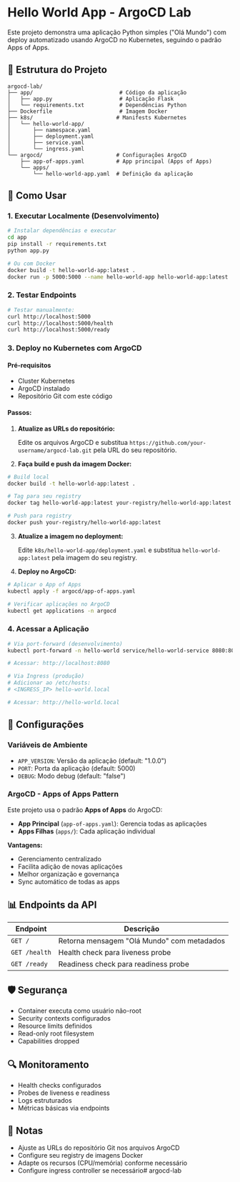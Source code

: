 # Hello World App - ArgoCD Lab

Este projeto demonstra uma aplicação Python simples ("Olá Mundo") com deploy automatizado usando ArgoCD no Kubernetes, seguindo o padrão Apps of Apps.

## 📁 Estrutura do Projeto

```
argocd-lab/
├── app/                           # Código da aplicação
│   ├── app.py                     # Aplicação Flask
│   └── requirements.txt           # Dependências Python
├── Dockerfile                     # Imagem Docker
├── k8s/                          # Manifests Kubernetes
│   └── hello-world-app/
│       ├── namespace.yaml
│       ├── deployment.yaml
│       ├── service.yaml
│       └── ingress.yaml
└── argocd/                       # Configurações ArgoCD
    ├── app-of-apps.yaml          # App principal (Apps of Apps)
    └── apps/
        └── hello-world-app.yaml  # Definição da aplicação
```

## 🚀 Como Usar

### 1. Executar Localmente (Desenvolvimento)

```bash
# Instalar dependências e executar
cd app
pip install -r requirements.txt
python app.py

# Ou com Docker
docker build -t hello-world-app:latest .
docker run -p 5000:5000 --name hello-world-app hello-world-app:latest
```

### 2. Testar Endpoints

```bash
# Testar manualmente:
curl http://localhost:5000
curl http://localhost:5000/health
curl http://localhost:5000/ready
```

### 3. Deploy no Kubernetes com ArgoCD

#### Pré-requisitos
- Cluster Kubernetes
- ArgoCD instalado
- Repositório Git com este código

#### Passos:

1. **Atualize as URLs do repositório:**
   
   Edite os arquivos ArgoCD e substitua `https://github.com/your-username/argocd-lab.git` pela URL do seu repositório.

2. **Faça build e push da imagem Docker:**

```bash
# Build local
docker build -t hello-world-app:latest .

# Tag para seu registry
docker tag hello-world-app:latest your-registry/hello-world-app:latest

# Push para registry
docker push your-registry/hello-world-app:latest
```

3. **Atualize a imagem no deployment:**

   Edite `k8s/hello-world-app/deployment.yaml` e substitua `hello-world-app:latest` pela imagem do seu registry.

4. **Deploy no ArgoCD:**

```bash
# Aplicar o App of Apps
kubectl apply -f argocd/app-of-apps.yaml

# Verificar aplicações no ArgoCD
kubectl get applications -n argocd
```

### 4. Acessar a Aplicação

```bash
# Via port-forward (desenvolvimento)
kubectl port-forward -n hello-world service/hello-world-service 8080:80

# Acessar: http://localhost:8080
```

```bash
# Via Ingress (produção)
# Adicionar ao /etc/hosts:
# <INGRESS_IP> hello-world.local

# Acessar: http://hello-world.local
```

## 🔧 Configurações

### Variáveis de Ambiente

- `APP_VERSION`: Versão da aplicação (default: "1.0.0")
- `PORT`: Porta da aplicação (default: 5000)
- `DEBUG`: Modo debug (default: "false")

### ArgoCD - Apps of Apps Pattern

Este projeto usa o padrão **Apps of Apps** do ArgoCD:

- **App Principal** (`app-of-apps.yaml`): Gerencia todas as aplicações
- **Apps Filhas** (`apps/`): Cada aplicação individual

**Vantagens:**
- Gerenciamento centralizado
- Facilita adição de novas aplicações
- Melhor organização e governança
- Sync automático de todas as apps

## 📊 Endpoints da API

| Endpoint | Descrição |
|----------|-----------|
| `GET /` | Retorna mensagem "Olá Mundo" com metadados |
| `GET /health` | Health check para liveness probe |
| `GET /ready` | Readiness check para readiness probe |

## 🛡️ Segurança

- Container executa como usuário não-root
- Security contexts configurados
- Resource limits definidos
- Read-only root filesystem
- Capabilities dropped

## 🔍 Monitoramento

- Health checks configurados
- Probes de liveness e readiness
- Logs estruturados
- Métricas básicas via endpoints

## 📝 Notas

- Ajuste as URLs do repositório Git nos arquivos ArgoCD
- Configure seu registry de imagens Docker
- Adapte os recursos (CPU/memória) conforme necessário
- Configure ingress controller se necessário# argocd-lab
